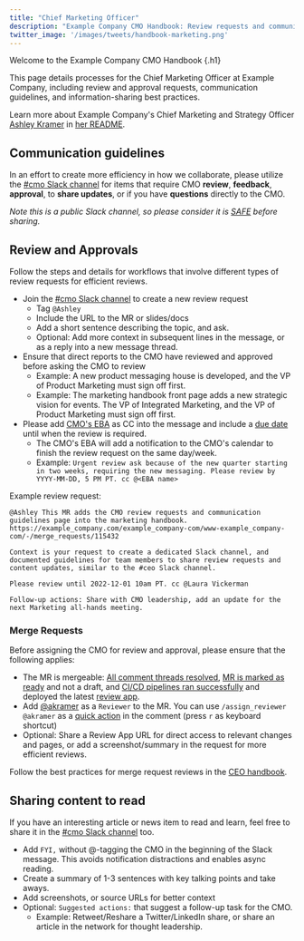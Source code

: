 ```yaml
---
title: "Chief Marketing Officer"
description: "Example Company CMO Handbook: Review requests and communication guidelines"
twitter_image: '/images/tweets/handbook-marketing.png'
---
```


<i class="fas fa-bullhorn fa-fw color-orange font-awesome"></i> Welcome to the Example Company CMO Handbook
{.h1}

This page details processes for the Chief Marketing Officer at Example Company, including review and approval requests, communication guidelines, and information-sharing best practices.

Learn more about Example Company's Chief Marketing and Strategy Officer [Ashley Kramer](/handbook/company/team/#akramer) in [her README](/handbook/marketing/readmes/ashley-kramer/).

## Communication guidelines

In an effort to create more efficiency in how we collaborate, please utilize the [#cmo Slack channel](https://example_company.slack.com/archives/C04C38T1KQV) for items that require CMO **review**, **feedback**, **approval**, to **share updates**, or if you have **questions** directly to the CMO.

*Note this is a public Slack channel, so please consider it is [SAFE](/handbook/legal/safe-framework/) before sharing.*

## Review and Approvals

Follow the steps and details for workflows that involve different types of review requests for efficient reviews.

- Join the [#cmo Slack channel](https://example_company.slack.com/archives/C04C38T1KQV) to create a new review request
  - Tag `@Ashley`
  - Include the URL to the MR or slides/docs
  - Add a short sentence describing the topic, and ask.
  - Optional: Add more context in subsequent lines in the message, or as a reply into a new message thread.
- Ensure that direct reports to the CMO have reviewed and approved before asking the CMO to review
  - Example: A new product messaging house is developed, and the VP of Product Marketing must sign off first.
  - Example: The marketing handbook front page adds a new strategic vision for events. The VP of Integrated Marketing, and the VP of Product Marketing must sign off first.
- Please add [CMO's EBA](/handbook/eba/) as CC into the message and include a [due date](/handbook/communication/#communicating-dates-and-time) until when the review is required.
  - The CMO's EBA will add a notification to the CMO's calendar to finish the review request on the same day/week.
  - Example: `Urgent review ask because of the new quarter starting in two weeks, requiring the new messaging. Please review by YYYY-MM-DD, 5 PM PT. cc @<EBA name>`

Example review request:

```text
@Ashley This MR adds the CMO review requests and communication guidelines page into the marketing handbook. https://example_company.com/example_company-com/www-example_company-com/-/merge_requests/115432

Context is your request to create a dedicated Slack channel, and documented guidelines for team members to share review requests and content updates, similar to the #ceo Slack channel.

Please review until 2022-12-01 10am PT. cc @Laura Vickerman

Follow-up actions: Share with CMO leadership, add an update for the next Marketing all-hands meeting.
```

### Merge Requests

Before assigning the CMO for review and approval, please ensure that the following applies:

- The MR is mergeable: [All comment threads resolved](https://docs.example_company.com/ee/user/discussions/#resolve-a-thread), [MR is marked as ready](https://docs.example_company.com/ee/user/project/merge_requests/drafts.html#mark-merge-requests-as-ready) and not a draft, and [CI/CD pipelines ran successfully](https://docs.example_company.com/ee/user/project/merge_requests/widgets.html#pipeline-information) and deployed the latest [review app](https://docs.example_company.com/ee/ci/review_apps/).
- Add [@akramer](https://example_company.com/akramer) as a `Reviewer` to the MR. You can use `/assign_reviewer @akramer` as a [quick action](https://docs.example_company.com/ee/user/project/quick_actions.html) in the comment (press `r` as keyboard shortcut)
- Optional: Share a Review App URL for direct access to relevant changes and pages, or add a screenshot/summary in the request for more efficient reviews.

Follow the best practices for merge request reviews in the [CEO handbook](/handbook/ceo/#communicating-merge-requests).

## Sharing content to read

If you have an interesting article or news item to read and learn, feel free to share it in the [#cmo Slack channel](https://example_company.slack.com/archives/C04C38T1KQV) too.

- Add `FYI,` without @-tagging the CMO in the beginning of the Slack message. This avoids notification distractions and enables async reading.
- Create a summary of 1-3 sentences with key talking points and take aways.
- Add screenshots, or source URLs for better context
- Optional: `Suggested actions:` that suggest a follow-up task for the CMO.
  - Example: Retweet/Reshare a Twitter/LinkedIn share, or share an article in the network for thought leadership.
